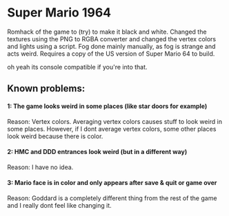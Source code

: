 # Super Mario 1964

Romhack of the game to (try) to make it black and white. 
Changed the textures using the PNG to RGBA converter and changed the vertex colors and lights using a script.
Fog done mainly manually, as fog is strange and acts weird.
Requires a copy of the US version of Super Mario 64 to build.

oh yeah its console compatible if you're into that.

## Known problems:
#### 1: The game looks weird in some places (like star doors for example)
Reason: Vertex colors. Averaging vertex colors causes stuff to look weird in some places. However, if I dont average vertex colors, some other places look weird because there is color.
#### 2: HMC and DDD entrances look weird (but in a different way)
Reason: I have no idea.
#### 3: Mario face is in color and only appears after save & quit or game over
Reason: Goddard is a completely different thing from the rest of the game and I really dont feel like changing it.

